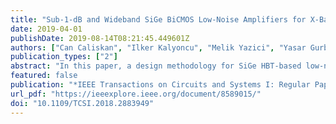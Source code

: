 ```yaml
---
title: "Sub-1-dB and Wideband SiGe BiCMOS Low-Noise Amplifiers for X-Band Applications"
date: 2019-04-01
publishDate: 2019-08-14T08:21:45.449601Z
authors: ["Can Caliskan", "Ilker Kalyoncu", "Melik Yazici", "Yasar Gurbuz"]
publication_types: ["2"]
abstract: "In this paper, a design methodology for SiGe HBT-based low-noise amplifiers (LNAs) is proposed that can be utilized for both sub-1-dB noise figure (NF) and wide bandwidth as an alternative to the conventional simultaneous input noise and power matching technique. This paper focuses on the removal of the series base inductor and the inclusion of an output matching network as a design parameter that can be used to achieve both sub-1dB NF and wide bandwidth. The effects of the mentioned design parameters on NF and bandwidth are described and analyzed, including the comparison of results with the conventional design technique. To demonstrate the validity of the analysis and impact of utilizing base-to-collector capacitance on LNA performance metrics, two different LNAs implemented in a 0.13-μm SiGe technology. The first LNA achieves a lower than 1-dB NF with 26-dB gain at 8.5 GHz, and the second LNA exhibits wideband operation, with a better than 10-dB return losses in the range of 8-35 GHz and lower than 3-dB NF from 6 to 20 GHz. The sub-1-dB LNA reaches -17.3 dBm of input-referred compression point (IP1dB), with a power consumption of 62 mW and an area of 0.795 mm 2 . The wideband LNA achieves 17.6 dB of peak gain with a 48.5-mW power consumption and 0.69-mm 2 chip area. To the best of our knowledge, this paper achieves the best NF performance in the literature utilizing a SiGe technology, while the wideband LNA exhibits the best operational bandwidth, together with a reasonable low-noise performance."
featured: false
publication: "*IEEE Transactions on Circuits and Systems I: Regular Papers*"
url_pdf: "https://ieeexplore.ieee.org/document/8589015/"
doi: "10.1109/TCSI.2018.2883949"
---
```


